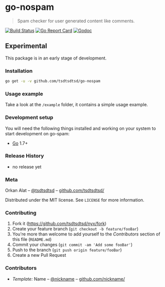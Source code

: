 # go-nospam
> Spam checker for user generated content like comments.

[![Build Status][travis-image]][travis-url]
[![Go Report Card][grc-image]][grc-url]
[![Godoc][godoc-image]][godoc-url]


## Experimental

This package is in an early stage of development. 

### Installation

```sh
go get -u -v github.com/tsdtsdtsd/go-nospam
```

### Usage example

Take a look at the `/example` folder, it contains a simple usage example.

### Development setup

You will need the following things installed and working on your system to start development on go-spam:

- [Go](https://golang.org) 1.7+

### Release History

* no release yet

### Meta

Orkan Alat – [@tsdtsdtsd](https://twitter.com/tsdtsdtsd) – [github.com/tsdtsdtsd/](github.com/tsdtsdtsd/)

Distributed under the MIT license. See ``LICENSE`` for more information.

### Contributing

1. Fork it (<https://github.com/tsdtsdtsd/nyx/fork>)
2. Create your feature branch (`git checkout -b feature/fooBar`)
3. You're more than welcome to add yourself to the *Contributors* section of this file (`README.md`)
4. Commit your changes (`git commit -am 'Add some fooBar'`)
5. Push to the branch (`git push origin feature/fooBar`)
6. Create a new Pull Request

### Contributors

- *Template:* Name – [@nickname](https://twitter.com/nickname) – [github.com/nickname/](github.com/nickname/)

<!-- Markdown link & img dfn's -->
[grc-image]: https://goreportcard.com/badge/github.com/tsdtsdtsd/go-nospam
[grc-url]: https://goreportcard.com/report/github.com/tsdtsdtsd/go-nospam
[godoc-image]: https://godoc.org/github.com/tsdtsdtsd/go-nospam?status.svg
[godoc-url]: https://godoc.org/github.com/tsdtsdtsd/go-nospam
[travis-image]: https://travis-ci.org/tsdtsdtsd/go-nospam.svg?branch=master
[travis-url]: https://travis-ci.org/tsdtsdtsd/go-nospam
[wiki]: https://github.com/tsdtsdtsd/go-nospam/wiki